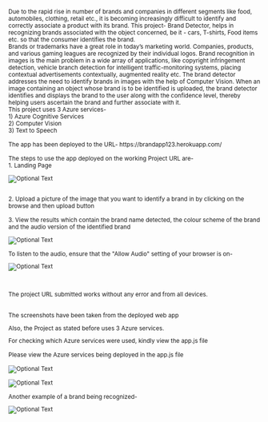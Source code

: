 <sub>
Due to the rapid rise in number of brands and companies in different segments like food, automobiles, clothing, retail etc., it is becoming increasingly difficult to identify and correctly associate a product with its brand.  This project- Brand Detector, helps in recognizing brands associated with the object concerned, be it - cars, T-shirts, Food items etc. so that the consumer identifies the brand.<br />
</sub>
<sub>
Brands or trademarks have a great role in today’s marketing world. Companies, products, and various gaming leagues are  recognized by their individual logos. Brand recognition in images is the main problem in a wide array of applications, like copyright infringement detection, vehicle branch detection for intelligent traffic-monitoring systems, placing contextual advertisements contextually, augmented reality etc. The brand detector addresses the need to identify brands in images with the help of Computer Vision. When an image containing an object whose brand is to be identified is uploaded, the brand detector identifies and displays the brand to the user along with the confidence level, thereby helping users ascertain the brand and further associate with it.<br />
</sub>
<sub>
This project uses 3 Azure services-<br />
1) Azure Cognitive Services<br />
2) Computer Vision<br />
3) Text to Speech<br />
<br/>
The app has been deployed to the URL-   https://brandapp123.herokuapp.com/        <br />
<br />The steps to use the app deployed on the working Project URL are-                <br />
  1. Landing Page<br/>
  
  ![Optional Text](../master/Capture1.JPG)

<br/>
  2. Upload a picture of the image that you want to identify a brand in by clicking on the browse and then upload button <br/>
  
<br/>
  3. View the results which contain the brand name detected, the colour scheme of the brand and the audio version of the identified brand
  
![Optional Text](../master/Capture2.JPG)
  
  To listen to the audio, ensure that the "Allow Audio" setting of your browser is on- <br/>
  
  ![Optional Text](../master/Capture3.png)
  
  <br/>
  <br/>
  The project URL submitted works without any error and from all devices. <br/>
  <br/>
  <br/>
  The screenshots have been taken from the deployed web app <br/>
  
  Also, the Project as stated before uses 3 Azure services. <br/>
  
  For checking which Azure services were used, kindly view the app.js file  <br/>
  <br/>
  Please view the Azure services being deployed in the app.js file <br/>
  <br/>
  ![Optional Text](../master/Capture6.JPG)
  
  
  ![Optional Text](../master/Capture7.JPG)
  
  Another example of a brand being recognized-
  
   ![Optional Text](../master/Capture8.JPG)
  
  </sub>
